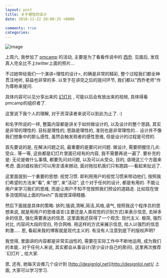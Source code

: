 ```yaml
---
layout: post
title: 关于理性的设计
date: 2010-11-22 20:00:25 +0800

comments: true
categories: 
---
```


![image](http://www.jackpike.co.uk/waveride.jpg)

上周六, 我参加了 [pmcamp](http://pmcamp.info/) 的活动,
主要是为了看看传说中的 [西乔](http://blog.xiqiao.info/). 见面后,
发现真人完全比不上twitter上面的照片...

不过她带给我们一个演讲<理性的设计\>, 的确是非常的精彩,
整个过程我们都全神贯注地听, 获益也非常的多. 以至于在讲完之后的提问环节,
我们都以"西乔老师"作为尊称来提问.

具体内容可以见分享出来的
[幻灯片](http://www.slideshare.net/FelixDing/ss-3853755) ,
可能以后会有放出来的视频, 具体得看pmcamp的组织者了.

这里说下我个人的理解, 对于资深读者来说可以到此为止了. :)

和名字所说的一样, 整篇内容都是讲关于如何做设计的, 以及设计的整个思路,
其实是非常的理性的. 目标是理性的, 思路是理性的, 准则也是非常理性的...
设计并不像我们想象中的那么感性, 虽然会触发观者的感性思维,
但是设计的过程是可控的.

首先要说的是, 在解决问题之前, 最重要的是要问对问题. 做设计,
需要把握住几点: 受众.. 等一等, 这些都是幻灯片里面已经有的内容,
我不需要再说一遍了. 要补充的是: 无论是做什么事情, 都要先问对问题,
以及可以从受众, 目的, 语境这三个方面来考虑.
面对威权我们可以用言语来撼动, 面对拖拉机我们只有跑路---看起来扯远了.

这里面提到一个重要的思想: 视觉习惯. 即利用用户的视觉习惯来带动他们,
按照我们希望的方法来"看", 来"想", 来"活动", 这个对于任何的设计,
都是有用的. 不能让用户来学习我们的思维,
而是让用户不知不觉按照我们预设的道路走.
比如现在很多流氓网站上面的flash广告就很深得精髓.

然后下面就是具体的策略: 排列,强调,清晰,简洁,风格,语气,
按照我这个程序员的思想来说,
就是用用户的思维语言(主要还是人类视觉的识别方式)来表示信息,
去掉多余的信息, 强化需要表达的信息. 这里面我还获得了一个观念: 现代主义.
极简, 强烈对比, 内容间大段的空白, 符合网格. 用这样的方式来展示信息,
给人以强烈的信息刺激..... 恩, 看起来我的博客就是现代主义的.
有没有人注意到底下的版权声明?

我觉得, 里面讲的内容都是非常实战性的, 需要在实际工作中不断地运用,
成为我们的本能.. 对于任何人来说, 其实都会从事设计(至少设计自己的房间),
这里再次推荐 \`幻灯片\`\_ 给大家.

恩, 还有, 她每天会推几个设计到
[http://designlol.net](http://designlol.net)/ 上面, 大家可以学习学习.